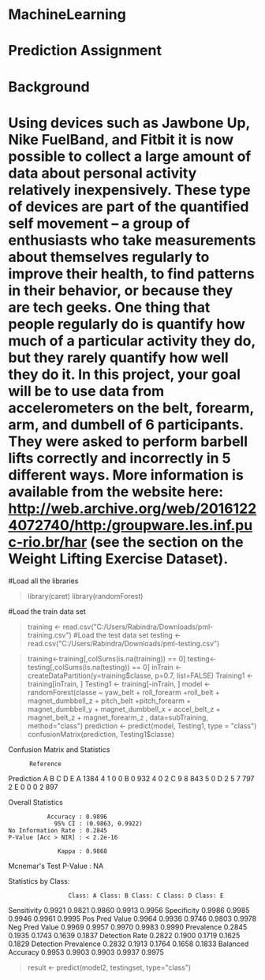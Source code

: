 # MachineLearning
# Prediction Assignment

# Background

# Using devices such as Jawbone Up, Nike FuelBand, and Fitbit it is now possible to collect a large amount of data about personal activity relatively inexpensively. These type of devices are part of the quantified self movement – a group of enthusiasts who take measurements about themselves regularly to improve their health, to find patterns in their behavior, or because they are tech geeks. One thing that people regularly do is quantify how much of a particular activity they do, but they rarely quantify how well they do it. In this project, your goal will be to use data from accelerometers on the belt, forearm, arm, and dumbell of 6 participants. They were asked to perform barbell lifts correctly and incorrectly in 5 different ways. More information is available from the website here: http://web.archive.org/web/20161224072740/http:/groupware.les.inf.puc-rio.br/har (see the section on the Weight Lifting Exercise Dataset).

#Load all the libraries
> library(caret)
> library(randomForest)

#Load the train data set
> training <- read.csv("C:/Users/Rabindra/Downloads/pml-training.csv")
#Load the test data set
> testing <- read.csv("C:/Users/Rabindra/Downloads/pml-testing.csv")


> training<-training[,colSums(is.na(training)) == 0] 
> testing<-testing[,colSums(is.na(testing)) == 0]
> inTrain <- createDataPartition(y=training$classe, p=0.7, list=FALSE)
> Training1 <- training[inTrain, ]
> Testing1 <- training[-inTrain, ]
> model <- randomForest(classe ~ yaw_belt + roll_forearm +roll_belt + magnet_dumbbell_z + pitch_belt +pitch_forearm + magnet_dumbbell_y + magnet_dumbbell_x + accel_belt_z +  magnet_belt_z + magnet_forearm_z , data=subTraining, method="class")
> prediction <- predict(model, Testing1, type = "class")
> confusionMatrix(prediction, Testing1$classe)





Confusion Matrix and Statistics

          Reference
Prediction    A    B    C    D    E
         A 1384    4    1    0    0
         B    0  932    4    0    2
         C    9    8  843    5    0
         D    2    5    7  797    2
         E    0    0    0    2  897

Overall Statistics
                                          
               Accuracy : 0.9896          
                 95% CI : (0.9863, 0.9922)
    No Information Rate : 0.2845          
    P-Value [Acc > NIR] : < 2.2e-16       
                                          
                  Kappa : 0.9868          
                                          
 Mcnemar's Test P-Value : NA              

Statistics by Class:

                     Class: A Class: B Class: C Class: D Class: E
Sensitivity            0.9921   0.9821   0.9860   0.9913   0.9956
Specificity            0.9986   0.9985   0.9946   0.9961   0.9995
Pos Pred Value         0.9964   0.9936   0.9746   0.9803   0.9978
Neg Pred Value         0.9969   0.9957   0.9970   0.9983   0.9990
Prevalence             0.2845   0.1935   0.1743   0.1639   0.1837
Detection Rate         0.2822   0.1900   0.1719   0.1625   0.1829
Detection Prevalence   0.2832   0.1913   0.1764   0.1658   0.1833
Balanced Accuracy      0.9953   0.9903   0.9903   0.9937   0.9975


> result <- predict(model2, testingset, type="class")




